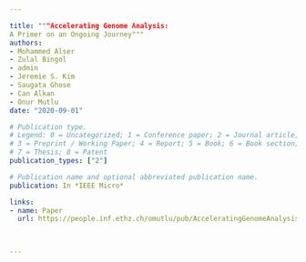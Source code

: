 ```yaml
---

title: """Accelerating Genome Analysis:  
A Primer on an Ongoing Journey"""
authors:
- Mohammed Alser
- Zulal Bingol
- admin
- Jeremie S. Kim
- Saugata Ghose
- Can Alkan
- Onur Mutlu
date: "2020-09-01"

# Publication type.
# Legend: 0 = Uncategorized; 1 = Conference paper; 2 = Journal article;
# 3 = Preprint / Working Paper; 4 = Report; 5 = Book; 6 = Book section;
# 7 = Thesis; 8 = Patent
publication_types: ["2"]

# Publication name and optional abbreviated publication name.
publication: In *IEEE Micro*

links:
- name: Paper
  url: https://people.inf.ethz.ch/omutlu/pub/AcceleratingGenomeAnalysis_ieeemicro20.pdf

  

---
```

